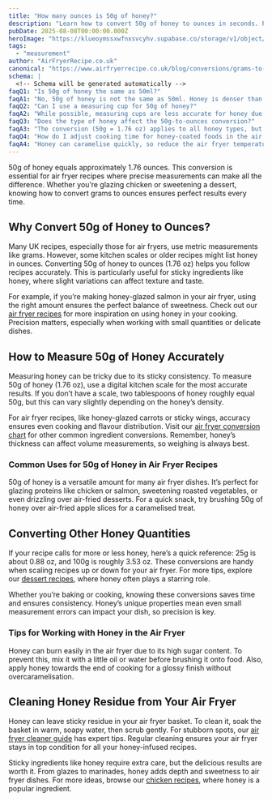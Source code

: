 ```yaml
---
title: "How many ounces is 50g of honey?"
description: "Learn how to convert 50g of honey to ounces in seconds. Perfect for air fryer recipes and precise baking measurements."
pubDate: 2025-08-08T00:00:00.000Z
heroImage: "https://klueoymssxwfnxsvcyhv.supabase.co/storage/v1/object/public/Shmucket/50g-honey-to-ounces.webp"
tags:
  - "measurement"
author: "AirFryerRecipe.co.uk"
canonical: "https://www.airfryerrecipe.co.uk/blog/conversions/grams-to-ounces/50g-honey-to-ounces"
schema: |
  <!-- Schema will be generated automatically -->
faqQ1: "Is 50g of honey the same as 50ml?"
faqA1: "No, 50g of honey is not the same as 50ml. Honey is denser than water, so 50g of honey equals about 35ml. Always weigh honey for accuracy in air fryer recipes, especially when precision matters."
faqQ2: "Can I use a measuring cup for 50g of honey?"
faqA2: "While possible, measuring cups are less accurate for honey due to its sticky consistency. A digital scale is best for 50g (1.76 oz). If using a cup, lightly grease it first to help the honey slide out."
faqQ3: "Does the type of honey affect the 50g-to-ounces conversion?"
faqA3: "The conversion (50g = 1.76 oz) applies to all honey types, but thicker varieties like manuka may pack differently in a measuring spoon. Weight measurements eliminate this variability for air fryer recipes."
faqQ4: "How do I adjust cooking time for honey-coated foods in the air fryer?"
faqA4: "Honey can caramelise quickly, so reduce the air fryer temperature by 5–10°C and check frequently. For glazes, apply honey in the last 2–3 minutes to avoid burning while ensuring a glossy finish."
---
```

<p>50g of honey equals approximately 1.76 ounces. This conversion is essential for air fryer recipes where precise measurements can make all the difference. Whether you’re glazing chicken or sweetening a dessert, knowing how to convert grams to ounces ensures perfect results every time.</p>

<h2>Why Convert 50g of Honey to Ounces?</h2>  
<p>Many UK recipes, especially those for air fryers, use metric measurements like grams. However, some kitchen scales or older recipes might list honey in ounces. Converting 50g of honey to ounces (1.76 oz) helps you follow recipes accurately. This is particularly useful for sticky ingredients like honey, where slight variations can affect texture and taste.</p>  
<p>For example, if you’re making honey-glazed salmon in your air fryer, using the right amount ensures the perfect balance of sweetness. Check out our <a href=https://www.airfryerrecipe.co.uk/recipes>air fryer recipes</a> for more inspiration on using honey in your cooking. Precision matters, especially when working with small quantities or delicate dishes.</p>

<h2>How to Measure 50g of Honey Accurately</h2>  
<p>Measuring honey can be tricky due to its sticky consistency. To measure 50g of honey (1.76 oz), use a digital kitchen scale for the most accurate results. If you don’t have a scale, two tablespoons of honey roughly equal 50g, but this can vary slightly depending on the honey’s density.</p>  
<p>For air fryer recipes, like honey-glazed carrots or sticky wings, accuracy ensures even cooking and flavour distribution. Visit our <a href=https://www.airfryerrecipe.co.uk/air-fryer-conversion-chart>air fryer conversion chart</a> for other common ingredient conversions. Remember, honey’s thickness can affect volume measurements, so weighing is always best.</p>

<h3>Common Uses for 50g of Honey in Air Fryer Recipes</h3>  
<p>50g of honey is a versatile amount for many air fryer dishes. It’s perfect for glazing proteins like chicken or salmon, sweetening roasted vegetables, or even drizzling over air-fried desserts. For a quick snack, try brushing 50g of honey over air-fried apple slices for a caramelised treat.</p>

<h2>Converting Other Honey Quantities</h2>  
<p>If your recipe calls for more or less honey, here’s a quick reference: 25g is about 0.88 oz, and 100g is roughly 3.53 oz. These conversions are handy when scaling recipes up or down for your air fryer. For more tips, explore our <a href=https://www.airfryerrecipe.co.uk/recipe-category/dessert>dessert recipes</a>, where honey often plays a starring role.</p>  
<p>Whether you’re baking or cooking, knowing these conversions saves time and ensures consistency. Honey’s unique properties mean even small measurement errors can impact your dish, so precision is key.</p>

<h3>Tips for Working with Honey in the Air Fryer</h3>  
<p>Honey can burn easily in the air fryer due to its high sugar content. To prevent this, mix it with a little oil or water before brushing it onto food. Also, apply honey towards the end of cooking for a glossy finish without overcaramelisation.</p>

<h2>Cleaning Honey Residue from Your Air Fryer</h2>  
<p>Honey can leave sticky residue in your air fryer basket. To clean it, soak the basket in warm, soapy water, then scrub gently. For stubborn spots, our <a href=https://www.airfryerrecipe.co.uk/air-fryer-cleaner>air fryer cleaner guide</a> has expert tips. Regular cleaning ensures your air fryer stays in top condition for all your honey-infused recipes.</p>  
<p>Sticky ingredients like honey require extra care, but the delicious results are worth it. From glazes to marinades, honey adds depth and sweetness to air fryer dishes. For more ideas, browse our <a href=https://www.airfryerrecipe.co.uk/recipe-category/chicken>chicken recipes</a>, where honey is a popular ingredient.</p>
